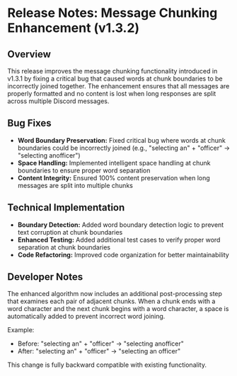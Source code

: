 # Release Notes: Message Chunking Enhancement (v1.3.2)

## Overview

This release improves the message chunking functionality introduced in v1.3.1 by fixing a critical
bug that caused words at chunk boundaries to be incorrectly joined together. The enhancement ensures
that all messages are properly formatted and no content is lost when long responses are split across
multiple Discord messages.

## Bug Fixes

- **Word Boundary Preservation:** Fixed critical bug where words at chunk boundaries could be
  incorrectly joined (e.g., "selecting an" + "officer" → "selecting anofficer")
- **Space Handling:** Implemented intelligent space handling at chunk boundaries to ensure proper
  word separation
- **Content Integrity:** Ensured 100% content preservation when long messages are split into
  multiple chunks

## Technical Implementation

- **Boundary Detection:** Added word boundary detection logic to prevent text corruption at chunk
  boundaries
- **Enhanced Testing:** Added additional test cases to verify proper word separation at chunk
  boundaries
- **Code Refactoring:** Improved code organization for better maintainability

## Developer Notes

The enhanced algorithm now includes an additional post-processing step that examines each pair of
adjacent chunks. When a chunk ends with a word character and the next chunk begins with a word
character, a space is automatically added to prevent incorrect word joining.

Example:

- Before: "selecting an" + "officer" → "selecting anofficer"
- After: "selecting an" + "officer" → "selecting an officer"

This change is fully backward compatible with existing functionality.
